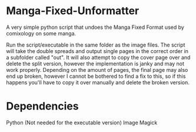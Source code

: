 # Manga-Fixed-Unformatter
A very simple python script that undoes the Manga Fixed Format used by comixology on some manga.

Run the script/executable in the same folder as the image files. The script will take the double spreads and output single pages in the correct order in a subfolder called "out". It will also attempt to copy the cover page over and delete the split version, however the implementation is janky and may not work properly. Depending on the amount of pages, the final page may also end up broken, however I cannot be bothered to find a fix to this, so if this happens you'll have to copy it over manually and delete the broken version.

# Dependencies
Python (Not needed for the executable version)
Image Magick
